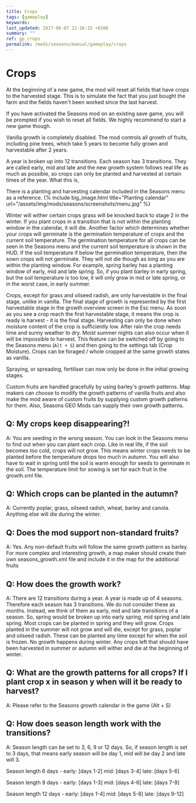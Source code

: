 ```yaml
---
title: Crops
tags: [gameplay]
keywords:
last_updated: 2017-06-07 22:16:15 +0100
summary: ""
ref: gp_crops
permalink: /mods/seasons/manual/gameplay/crops
---
```


# Crops

At the beginning of a new game, the mod will reset all fields that have crops to the harvested stage. This is to simulate the fact that you just bought the farm and the fields haven't been worked since the last harvest.

If you have activated the Seasons mod on an existing save game, you will be prompted if you wish to reset all fields. We highly recommend to start a new game though.

Vanilla growth is completely disabled. The mod controls all growth of fruits, including pine trees, which take 5 years to become fully grown and harvestable after 2 years.

A year is broken up into 12 transitions. Each season has 3 transitions. They are called early, mid and late and the new growth system follows real life as much as possible, so crops can only be planted and harvested at certain times of the year. What this is,

There is a planting and harvesting calendar included in the Seasons menu as a reference.
{% include big_image.html title="Planting calendar" url="/assets/img/mods/seasons/screenshots/menu.jpg" %}

Winter will wither certain crops grass will be knocked back to stage 2 in the winter. If you plant crops in a transition that is not within the planting window in the calendar, it will die. Another factor which determines whether your crops will germinate is the germination temperature of crops and the current soil temperature. The germination temperature for all crops can be seen in the Seasons menu and the current soil temperature is shown in the HUD. If the soil temperature if below the germination temperature, then the sown crops will not germinate. They will not die though as long as you are within the planting window. For example, spring barley has a planting window of early, mid and late spring. So, if you plant barley in early spring, but the soil temperature is too low, it will only grow in mid or late spring, or in the worst case, in early summer.

Crops, except for grass and oilseed radish, are only harvestable in the final stage, unlike in vanilla. The final stage of growth is represented by the first harvestable stage in the growth overview screen in the Esc menu. As soon as you see a crop reach the first harvestable stage, it means the crop is ready is harvest - it is the final stage. Harvesting can only be done when moisture content of the crop is sufficiently low. After rain the crop needs time and sunny weather to dry. Moist summer nights can also occur when it will be impossible to harvest. This feature can be switched off by going to the Seasons menu (`Alt + S`) and then going to the settings tab (Crop Moisture). Crops can be foraged / whole cropped at the same growth states as vanilla.

Spraying, or spreading, fertiliser can now only be done in the initial growing stages.

Custom fruits are handled gracefully by using barley's growth patterns. Map makers can choose to modify the growth patterns of vanilla fruits and also make the mod aware of custom fruits by supplying custom growth patterns for them. Also, Seasons GEO Mods can supply their own growth patterns.

## Q: My crops keep disappearing?!
A: You are seeding in the wrong season. You can look in the Seasons menu to find out when you can plant each crop. Like in real life, if the soil becomes too cold, crops will not grow. This means winter crops needs to be planted before the temperature drops too much in autumn. You will also have to wait in spring until the soil is warm enough for seeds to germinate in the soil. The temperature limit for sowing is set for each fruit in the growth.xml file.

## Q: Which crops can be planted in the autumn?
A: Currently poplar, grass, oilseed radish, wheat, barley and canola. Anything else will die during the winter.

## Q: Does the mod support non-standard fruits?
A: Yes. Any non-default fruits will follow the same growth pattern as barley. For more complex and interesting growth, a map maker should create their own seasons_growth.xml file and include it in the map for the additional fruits

## Q: How does the growth work?
A: There are 12 transitions during a year. A year is made up of 4 seasons. Therefore each season has 3 transitions. We do not consider these as months. Instead, we think of them as early, mid and late transitions of a season. So, spring would be broken up into early spring, mid spring and late spring. Most crops can be planted in spring and they will grow. Crops planted in the summer will not grow and will die, except for grass, poplar and oilseed radish. These can be planted any time except for when the soil is frozen. No growth happens during winter. Any crops left that should have been harvested in summer or autumn will wither and die at the beginning of winter.

## Q: What are the growth patterns for all crops? If I plant crop x in season y when will it be ready to harvest?
A: Please refer to the Seasons growth calendar in the game (Alt + S)

## Q: How does season length work with the transitions?
A: Season length can be set to 3, 6, 9 or 12 days. So, if season length is set to 3 days, that means early season will be day 1, mid will be day 2 and late will 3.

Season length 6 days - early: [days 1-2] mid: [days 3-4] late: [days 5-6]

Season length 9 days - early: [days 1-3] mid: [days 4-6] late: [days 7-9]

Season length 12 days - early: [days 1-4] mid: [days 5-8] late: [days 9-12]
